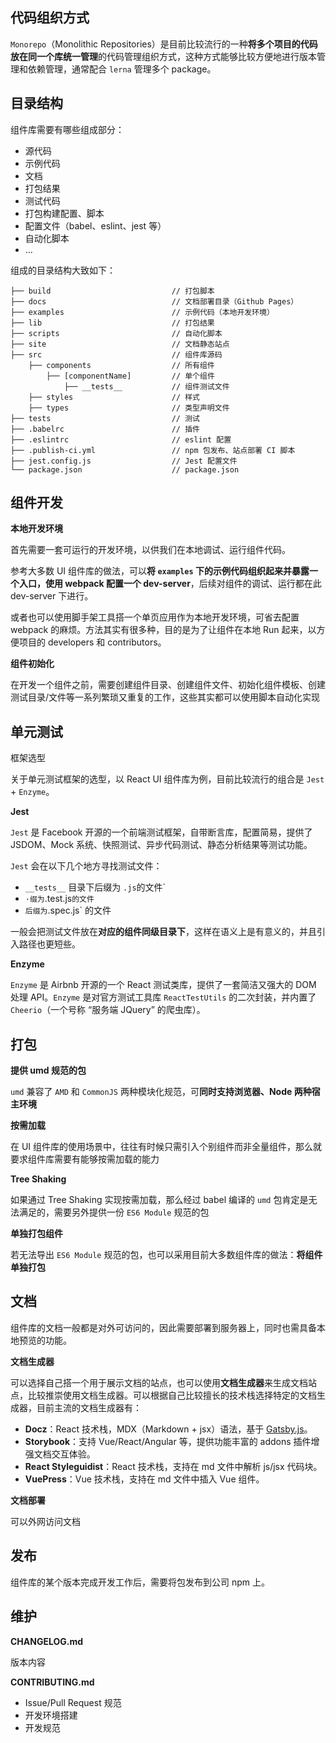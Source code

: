 ## 代码组织方式

`Monorepo`（Monolithic Repositories）是目前比较流行的一种**将多个项目的代码放在同一个库统一管理**的代码管理组织方式，这种方式能够比较方便地进行版本管理和依赖管理，通常配合 `lerna` 管理多个 package。

## 目录结构

组件库需要有哪些组成部分：

- 源代码
- 示例代码
- 文档
- 打包结果
- 测试代码
- 打包构建配置、脚本
- 配置文件（babel、eslint、jest 等）
- 自动化脚本
- ...

组成的目录结构大致如下：

```
├── build                           // 打包脚本
├── docs                            // 文档部署目录（Github Pages）
├── examples                        // 示例代码（本地开发环境）
├── lib                             // 打包结果
├── scripts                         // 自动化脚本
├── site                            // 文档静态站点
├── src                             // 组件库源码
    ├── components                  // 所有组件
        ├── [componentName]         // 单个组件
            ├── __tests__           // 组件测试文件
    ├── styles                      // 样式
    ├── types                       // 类型声明文件
├── tests                           // 测试
├── .babelrc                        // 插件
├── .eslintrc                       // eslint 配置
├── .publish-ci.yml                 // npm 包发布、站点部署 CI 脚本
├── jest.config.js                  // Jest 配置文件
└── package.json                    // package.json
```



## 组件开发

**本地开发环境**

首先需要一套可运行的开发环境，以供我们在本地调试、运行组件代码。

参考大多数 UI 组件库的做法，可以**将 `examples` 下的示例代码组织起来并暴露一个入口，使用 webpack 配置一个 dev-server**，后续对组件的调试、运行都在此 dev-server 下进行。

或者也可以使用脚手架工具搭一个单页应用作为本地开发环境，可省去配置 webpack 的麻烦。方法其实有很多种，目的是为了让组件在本地 Run 起来，以方便项目的 developers 和 contributors。

**组件初始化**

在开发一个组件之前，需要创建组件目录、创建组件文件、初始化组件模板、创建测试目录/文件等一系列繁琐又重复的工作，这些其实都可以使用脚本自动化实现



## 单元测试



框架选型 

关于单元测试框架的选型，以 React UI 组件库为例，目前比较流行的组合是 `Jest` + `Enzyme`。

**Jest** 

`Jest` 是 Facebook 开源的一个前端测试框架，自带断言库，配置简易，提供了 JSDOM、Mock 系统、快照测试、异步代码测试、静态分析结果等测试功能。

`Jest` 会在以下几个地方寻找测试文件：

- `__tests__` 目录下后缀为 `.js`的文件`
- `·缀为`.test.js`的文件`
- `后缀为`.spec.js` 的文件

一般会把测试文件放在**对应的组件同级目录下**，这样在语义上是有意义的，并且引入路径也更短些。

**Enzyme**

`Enzyme` 是 Airbnb 开源的一个 React 测试类库，提供了一套简洁又强大的 DOM 处理 API。`Enzyme` 是对官方测试工具库 `ReactTestUtils` 的二次封装，并内置了 `Cheerio`（一个号称 “服务端 JQuery” 的爬虫库）。



## 打包

**提供 umd 规范的包** 

`umd` 兼容了 `AMD` 和 `CommonJS` 两种模块化规范，可**同时支持浏览器、Node 两种宿主环境**

**按需加载**

在 UI 组件库的使用场景中，往往有时候只需引入个别组件而非全量组件，那么就要求组件库需要有能够按需加载的能力

**Tree Shaking** 

如果通过 Tree Shaking 实现按需加载，那么经过 babel 编译的 `umd` 包肯定是无法满足的，需要另外提供一份 `ES6 Module` 规范的包

**单独打包组件** 

若无法导出 `ES6 Module` 规范的包，也可以采用目前大多数组件库的做法：**将组件单独打包**

## 文档

组件库的文档一般都是对外可访问的，因此需要部署到服务器上，同时也需具备本地预览的功能。

**文档生成器**

可以选择自己搭一个用于展示文档的站点，也可以使用**文档生成器**来生成文档站点，比较推崇使用文档生成器。可以根据自己比较擅长的技术栈选择特定的文档生成器，目前主流的文档生成器有：

- **Docz**：React 技术栈，MDX（Markdown + jsx）语法，基于 [Gatsby.js](https://link.zhihu.com/?target=https%3A//github.com/gatsbyjs/gatsby)。
- **Storybook**：支持 Vue/React/Angular 等，提供功能丰富的 addons 插件增强文档交互体验。
- **React Styleguidist**：React 技术栈，支持在 md 文件中解析 js/jsx 代码块。
- **VuePress**：Vue 技术栈，支持在 md 文件中插入 Vue 组件。

**文档部署**

可以外网访问文档



## 发布

组件库的某个版本完成开发工作后，需要将包发布到公司 npm 上。



## 维护

**CHANGELOG.md** 

版本内容

**CONTRIBUTING.md**

- Issue/Pull Request 规范
- 开发环境搭建
- 开发规范


